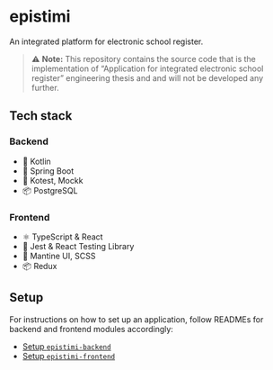 # epistimi

An integrated platform for electronic school register.

> :warning: **Note:** This repository contains the source code that is the implementation of
> “Application for integrated electronic school register” engineering thesis and
> and will not be developed any further.

## Tech stack

### Backend

* 🍅 Kotlin
* 🍃 Spring Boot
* 🧪 Kotest, Mockk
* 📦 PostgreSQL

### Frontend

* ⚛️ TypeScript & React
* 🧪 Jest & React Testing Library
* 🎨 Mantine UI, SCSS 
* 📦 Redux

## Setup

For instructions on how to set up an application, follow READMEs for backend
and frontend modules accordingly:

* [Setup `epistimi-backend`](epistimi-backend/README.md)
* [Setup `epistimi-frontend`](epistimi-frontend/README.md)

